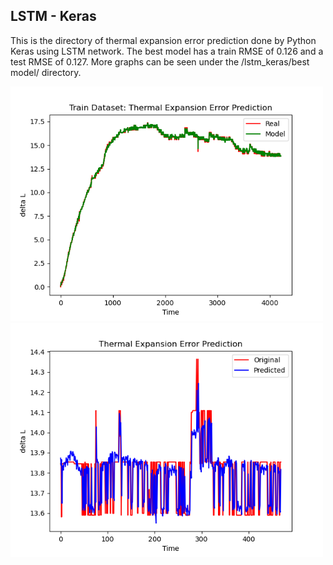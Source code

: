 ## LSTM - Keras
This is the directory of thermal expansion error prediction done by Python Keras using LSTM network. The best model has a train RMSE of 0.126 and a test RMSE of 0.127. More graphs can be seen under the /lstm_keras/best model/ directory.

<img width="500" alt="lstm_keras_train" src="https://github.com/ruoheng-du/thermal-expansion-error-prediction/blob/main/lstm_keras/best%20model/%2395-train.png"> <img width="500" alt="lstm_keras_predict" src="https://github.com/ruoheng-du/thermal-expansion-error-prediction/blob/main/lstm_keras/best%20model/%2395-predict.png">

